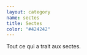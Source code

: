 ```yaml
---
layout: category
name: sectes
title: Sectes
color: "#424242"
---
```


Tout ce qui a trait aux sectes.
